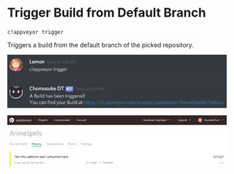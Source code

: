 # Trigger Build from Default Branch

```
c!appveyor trigger
```

Triggers a build from the default branch of the picked repository.

![](trigger.png)

![](triggerprogress.png)

